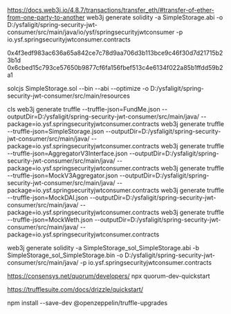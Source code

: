 https://docs.web3j.io/4.8.7/transactions/transfer_eth/#transfer-of-ether-from-one-party-to-another
web3j generate solidity -a SimpleStorage.abi -o D:/ysfaligit/spring-security-jwt-consumer/src/main/java/io/ysf/springsecurityjwtconsumer -p io.ysf.springsecurityjwtconsumer.contracts

0x4f3edf983ac636a65a842ce7c78d9aa706d3b113bce9c46f30d7d21715b23b1d
0x6cbed15c793ce57650b9877cf6fa156fbef513c4e6134f022a85b1ffdd59b2a1


solcjs SimpleStorage.sol --bin --abi --optimize -o D:/ysfaligit/spring-security-jwt-consumer/src/main/resources

cls
web3j generate truffle --truffle-json=FundMe.json --outputDir=D:/ysfaligit/spring-security-jwt-consumer/src/main/java/ --package=io.ysf.springsecurityjwtconsumer.contracts
web3j generate truffle --truffle-json=SimpleStorage.json --outputDir=D:/ysfaligit/spring-security-jwt-consumer/src/main/java/ --package=io.ysf.springsecurityjwtconsumer.contracts
web3j generate truffle --truffle-json=AggregatorV3Interface.json --outputDir=D:/ysfaligit/spring-security-jwt-consumer/src/main/java/ --package=io.ysf.springsecurityjwtconsumer.contracts
web3j generate truffle --truffle-json=MockV3Aggregator.json --outputDir=D:/ysfaligit/spring-security-jwt-consumer/src/main/java/ --package=io.ysf.springsecurityjwtconsumer.contracts
web3j generate truffle --truffle-json=MockDAI.json --outputDir=D:/ysfaligit/spring-security-jwt-consumer/src/main/java/ --package=io.ysf.springsecurityjwtconsumer.contracts
web3j generate truffle --truffle-json=MockWeth.json --outputDir=D:/ysfaligit/spring-security-jwt-consumer/src/main/java/ --package=io.ysf.springsecurityjwtconsumer.contracts


web3j generate solidity -a SimpleStorage_sol_SimpleStorage.abi -b SimpleStorage_sol_SimpleStorage.bin -o D:/ysfaligit/spring-security-jwt-consumer/src/main/java/ -p io.ysf.springsecurityjwtconsumer.contracts


https://consensys.net/quorum/developers/
npx quorum-dev-quickstart

https://trufflesuite.com/docs/drizzle/quickstart/


npm install --save-dev @openzeppelin/truffle-upgrades
